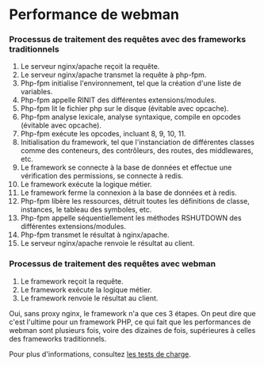 # Performance de webman

### Processus de traitement des requêtes avec des frameworks traditionnels

1. Le serveur nginx/apache reçoit la requête.
2. Le serveur nginx/apache transmet la requête à php-fpm.
3. Php-fpm initialise l'environnement, tel que la création d'une liste de variables.
4. Php-fpm appelle RINIT des différentes extensions/modules.
5. Php-fpm lit le fichier php sur le disque (évitable avec opcache).
6. Php-fpm analyse lexicale, analyse syntaxique, compile en opcodes (évitable avec opcache).
7. Php-fpm exécute les opcodes, incluant 8, 9, 10, 11.
8. Initialisation du framework, tel que l'instanciation de différentes classes comme des conteneurs, des contrôleurs, des routes, des middlewares, etc.
9. Le framework se connecte à la base de données et effectue une vérification des permissions, se connecte à redis.
10. Le framework exécute la logique métier.
11. Le framework ferme la connexion à la base de données et à redis.
12. Php-fpm libère les ressources, détruit toutes les définitions de classe, instances, le tableau des symboles, etc.
13. Php-fpm appelle séquentiellement les méthodes RSHUTDOWN des différentes extensions/modules.
14. Php-fpm transmet le résultat à nginx/apache.
15. Le serveur nginx/apache renvoie le résultat au client.

### Processus de traitement des requêtes avec webman
1. Le framework reçoit la requête.
2. Le framework exécute la logique métier.
3. Le framework renvoie le résultat au client.

Oui, sans proxy nginx, le framework n'a que ces 3 étapes. On peut dire que c'est l'ultime pour un framework PHP, ce qui fait que les performances de webman sont plusieurs fois, voire des dizaines de fois, supérieures à celles des frameworks traditionnels.

Pour plus d'informations, consultez [les tests de charge](benchmarks.md).
